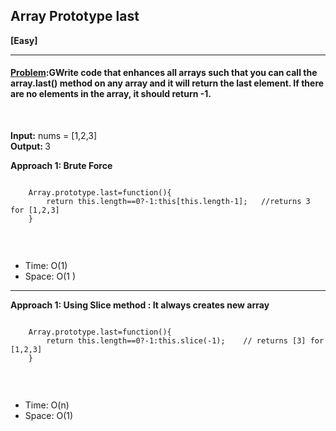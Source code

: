 ##  Array Prototype last


<b>[Easy]</b>
<br/>

<hr/>

<h4><a href="https://leetcode.com/problems/array-prototype-last/description/?utm_campaign=PostD23&utm_medium=Post&utm_source=Post&gio_link_id=GR434na9">Problem</a>:GWrite code that enhances all arrays such that you can call the array.last() method on any array and it will return the last element. If there are no elements in the array, it should return -1.

 <br>


</h4>

<br/>

<b>Input:</b> nums = [1,2,3]<br>
<b>Output: </b>3<br>


<b>Approach 1: Brute Force </b> 
<br/>

```

    Array.prototype.last=function(){
        return this.length==0?-1:this[this.length-1];   //returns 3 for [1,2,3]
    }


```

<br/>
<ul>
<li>Time: O(1) </li>
<li>Space: O(1  ) </li>
</ul>

<hr>


<b>Approach 1: Using Slice method : It always creates new array </b> 
<br/>

```

    Array.prototype.last=function(){
        return this.length==0?-1:this.slice(-1);    // returns [3] for [1,2,3]
    }


```

<br/>
<ul>
<li>Time: O(n) </li>
<li>Space: O(1) </li>
</ul>
